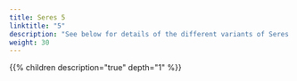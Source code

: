 ```yaml
---
title: Seres 5
linktitle: "5"
description: "See below for details of the different variants of Seres 5"
weight: 30
---
```

{{% children description="true" depth="1" %}}
